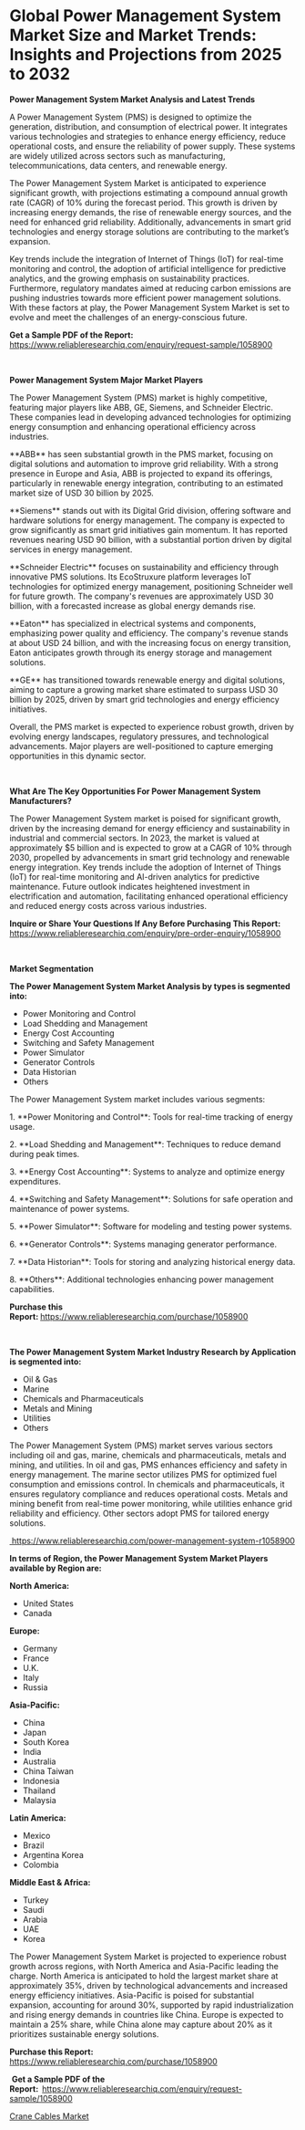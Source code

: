 <p><h1>Global Power Management System Market Size and Market Trends: Insights and Projections from 2025 to 2032</h1></p><p><strong>Power Management System Market Analysis and Latest Trends</strong></p>
<p><p>A Power Management System (PMS) is designed to optimize the generation, distribution, and consumption of electrical power. It integrates various technologies and strategies to enhance energy efficiency, reduce operational costs, and ensure the reliability of power supply. These systems are widely utilized across sectors such as manufacturing, telecommunications, data centers, and renewable energy.</p><p>The Power Management System Market is anticipated to experience significant growth, with projections estimating a compound annual growth rate (CAGR) of 10% during the forecast period. This growth is driven by increasing energy demands, the rise of renewable energy sources, and the need for enhanced grid reliability. Additionally, advancements in smart grid technologies and energy storage solutions are contributing to the market’s expansion.</p><p>Key trends include the integration of Internet of Things (IoT) for real-time monitoring and control, the adoption of artificial intelligence for predictive analytics, and the growing emphasis on sustainability practices. Furthermore, regulatory mandates aimed at reducing carbon emissions are pushing industries towards more efficient power management solutions. With these factors at play, the Power Management System Market is set to evolve and meet the challenges of an energy-conscious future.</p></p>
<p><strong>Get a Sample PDF of the Report:&nbsp;</strong> <a href="https://www.reliableresearchiq.com/enquiry/request-sample/1058900?utm_campaign=973&utm_medium=2&utm_source=Github&utm_content=ia&utm_term=13022025&utm_id=power-management-system">https://www.reliableresearchiq.com/enquiry/request-sample/1058900</a></p>
<p>&nbsp;</p>
<p><strong>Power Management System Major Market Players</strong></p>
<p><p>The Power Management System (PMS) market is highly competitive, featuring major players like ABB, GE, Siemens, and Schneider Electric. These companies lead in developing advanced technologies for optimizing energy consumption and enhancing operational efficiency across industries.</p><p>**ABB** has seen substantial growth in the PMS market, focusing on digital solutions and automation to improve grid reliability. With a strong presence in Europe and Asia, ABB is projected to expand its offerings, particularly in renewable energy integration, contributing to an estimated market size of USD 30 billion by 2025.</p><p>**Siemens** stands out with its Digital Grid division, offering software and hardware solutions for energy management. The company is expected to grow significantly as smart grid initiatives gain momentum. It has reported revenues nearing USD 90 billion, with a substantial portion driven by digital services in energy management.</p><p>**Schneider Electric** focuses on sustainability and efficiency through innovative PMS solutions. Its EcoStruxure platform leverages IoT technologies for optimized energy management, positioning Schneider well for future growth. The company's revenues are approximately USD 30 billion, with a forecasted increase as global energy demands rise.</p><p>**Eaton** has specialized in electrical systems and components, emphasizing power quality and efficiency. The company's revenue stands at about USD 24 billion, and with the increasing focus on energy transition, Eaton anticipates growth through its energy storage and management solutions.</p><p>**GE** has transitioned towards renewable energy and digital solutions, aiming to capture a growing market share estimated to surpass USD 30 billion by 2025, driven by smart grid technologies and energy efficiency initiatives.</p><p>Overall, the PMS market is expected to experience robust growth, driven by evolving energy landscapes, regulatory pressures, and technological advancements. Major players are well-positioned to capture emerging opportunities in this dynamic sector.</p></p>
<p>&nbsp;</p>
<p><strong>What Are The Key Opportunities For Power Management System Manufacturers?</strong></p>
<p><p>The Power Management System market is poised for significant growth, driven by the increasing demand for energy efficiency and sustainability in industrial and commercial sectors. In 2023, the market is valued at approximately $5 billion and is expected to grow at a CAGR of 10% through 2030, propelled by advancements in smart grid technology and renewable energy integration. Key trends include the adoption of Internet of Things (IoT) for real-time monitoring and AI-driven analytics for predictive maintenance. Future outlook indicates heightened investment in electrification and automation, facilitating enhanced operational efficiency and reduced energy costs across various industries.</p></p>
<p><strong>Inquire or Share Your Questions If Any Before Purchasing This Report:</strong> <a href="https://www.reliableresearchiq.com/enquiry/pre-order-enquiry/1058900?utm_campaign=973&utm_medium=2&utm_source=Github&utm_content=ia&utm_term=13022025&utm_id=power-management-system">https://www.reliableresearchiq.com/enquiry/pre-order-enquiry/1058900</a></p>
<p>&nbsp;</p>
<p><strong>Market Segmentation</strong></p>
<p><strong>The Power Management System Market Analysis by types is segmented into:</strong></p>
<p><ul><li>Power Monitoring and Control</li><li>Load Shedding and Management</li><li>Energy Cost Accounting</li><li>Switching and Safety Management</li><li>Power Simulator</li><li>Generator Controls</li><li>Data Historian</li><li>Others</li></ul></p>
<p><p>The Power Management System market includes various segments:</p><p>1. **Power Monitoring and Control**: Tools for real-time tracking of energy usage.</p><p>2. **Load Shedding and Management**: Techniques to reduce demand during peak times.</p><p>3. **Energy Cost Accounting**: Systems to analyze and optimize energy expenditures.</p><p>4. **Switching and Safety Management**: Solutions for safe operation and maintenance of power systems.</p><p>5. **Power Simulator**: Software for modeling and testing power systems.</p><p>6. **Generator Controls**: Systems managing generator performance.</p><p>7. **Data Historian**: Tools for storing and analyzing historical energy data.</p><p>8. **Others**: Additional technologies enhancing power management capabilities.</p></p>
<p><strong>Purchase this Report:&nbsp;</strong><a href="https://www.reliableresearchiq.com/purchase/1058900?utm_campaign=973&utm_medium=2&utm_source=Github&utm_content=ia&utm_term=13022025&utm_id=power-management-system">https://www.reliableresearchiq.com/purchase/1058900</a></p>
<p>&nbsp;</p>
<p><strong>The Power Management System Market Industry Research by Application is segmented into:</strong></p>
<p><ul><li>Oil & Gas</li><li>Marine</li><li>Chemicals and Pharmaceuticals</li><li>Metals and Mining</li><li>Utilities</li><li>Others</li></ul></p>
<p><p>The Power Management System (PMS) market serves various sectors including oil and gas, marine, chemicals and pharmaceuticals, metals and mining, and utilities. In oil and gas, PMS enhances efficiency and safety in energy management. The marine sector utilizes PMS for optimized fuel consumption and emissions control. In chemicals and pharmaceuticals, it ensures regulatory compliance and reduces operational costs. Metals and mining benefit from real-time power monitoring, while utilities enhance grid reliability and efficiency. Other sectors adopt PMS for tailored energy solutions.</p></p>
<p><a href="https://www.reliableresearchiq.com/power-management-system-r1058900?utm_campaign=973&utm_medium=2&utm_source=Github&utm_content=ia&utm_term=13022025&utm_id=power-management-system">&nbsp;https://www.reliableresearchiq.com/power-management-system-r1058900</a></p>
<p><strong>In terms of Region, the Power Management System Market Players available by Region are:</strong></p>
<p>
    <p> <strong> North America: </strong>
        <ul>
            <li>United States</li>
            <li>Canada</li>
        </ul>
        </p> 
    <p> <strong> Europe: </strong>
        <ul>
            <li>Germany</li>
            <li>France</li>
            <li>U.K.</li>
            <li>Italy</li>
            <li>Russia</li>
        </ul>
        </p> 
    <p> <strong> Asia-Pacific: </strong>
        <ul>
            <li>China</li>
            <li>Japan</li>
            <li>South Korea</li>
            <li>India</li>
            <li>Australia</li>
            <li>China Taiwan</li>
            <li>Indonesia</li>
            <li>Thailand</li>
            <li>Malaysia</li>
        </ul>
        </p> 
    <p> <strong> Latin America: </strong>
        <ul>
            <li>Mexico</li>
            <li>Brazil</li>
            <li>Argentina Korea</li>
            <li>Colombia</li>
        </ul>
        </p> 
    <p> <strong> Middle East & Africa: </strong>
        <ul>
            <li>Turkey</li>
            <li>Saudi</li>
            <li>Arabia</li>
            <li>UAE</li>
            <li>Korea</li>
        </ul>
    </p>
    </p>
<p><p>The Power Management System Market is projected to experience robust growth across regions, with North America and Asia-Pacific leading the charge. North America is anticipated to hold the largest market share at approximately 35%, driven by technological advancements and increased energy efficiency initiatives. Asia-Pacific is poised for substantial expansion, accounting for around 30%, supported by rapid industrialization and rising energy demands in countries like China. Europe is expected to maintain a 25% share, while China alone may capture about 20% as it prioritizes sustainable energy solutions.</p></p>
<p><strong>Purchase this Report: </strong><a href="https://www.reliableresearchiq.com/purchase/1058900?utm_campaign=973&utm_medium=2&utm_source=Github&utm_content=ia&utm_term=13022025&utm_id=power-management-system">https://www.reliableresearchiq.com/purchase/1058900</a></p>
<p>&nbsp;<strong>Get a Sample PDF of the Report:&nbsp;&nbsp;</strong><a href="https://www.reliableresearchiq.com/enquiry/request-sample/1058900?utm_campaign=973&utm_medium=2&utm_source=Github&utm_content=ia&utm_term=13022025&utm_id=power-management-system">https://www.reliableresearchiq.com/enquiry/request-sample/1058900</a></p>
<p><strong></strong></p>
<p><p><a href="https://github.com/ryanbell8967/Market-Research-Report-List-1/blob/main/crane-cables-market.md?utm_campaign=973&utm_medium=2&utm_source=Github&utm_content=ia&utm_term=13022025&utm_id=power-management-system">Crane Cables Market</a></p></p>